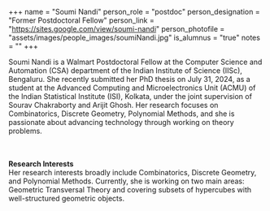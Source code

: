 +++
name = "Soumi Nandi"
person_role = "postdoc"
person_designation = "Former Postdoctoral Fellow"
person_link = "https://sites.google.com/view/soumi-nandi"
person_photofile = "assets/images/people_images/soumiNandi.jpg"
is_alumnus = "true"
notes = ""
+++

Soumi Nandi is a Walmart Postdoctoral Fellow at the Computer Science and Automation (CSA) department of the Indian 
Institute of Science (IISc), Bengaluru. She recently submitted her PhD thesis on July 31, 2024, as a student at the 
Advanced Computing and Microelectronics Unit (ACMU) of the Indian Statistical Institute (ISI), Kolkata, under the 
joint supervision of Sourav Chakraborty and Arijit Ghosh. Her research focuses on Combinatorics, Discrete Geometry, 
Polynomial Methods, and she is passionate about advancing technology through working on theory problems. 


<br><br><b>Research Interests</b>
<br>
Her research interests broadly include Combinatorics, Discrete Geometry, and Polynomial Methods. Currently, she is 
working on two main areas: Geometric Transversal Theory and covering subsets of hypercubes with well-structured 
geometric objects.







